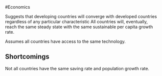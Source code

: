 #Economics 

Suggests that developing countries will converge with developed countries regardless of any particular characteristic
All countries will, eventually, reach the same steady state with the same sustainable per capita growth rate. 

Assumes all countries have access to the same technology. 

## Shortcomings
Not all countries have the same saving rate and population growth rate.